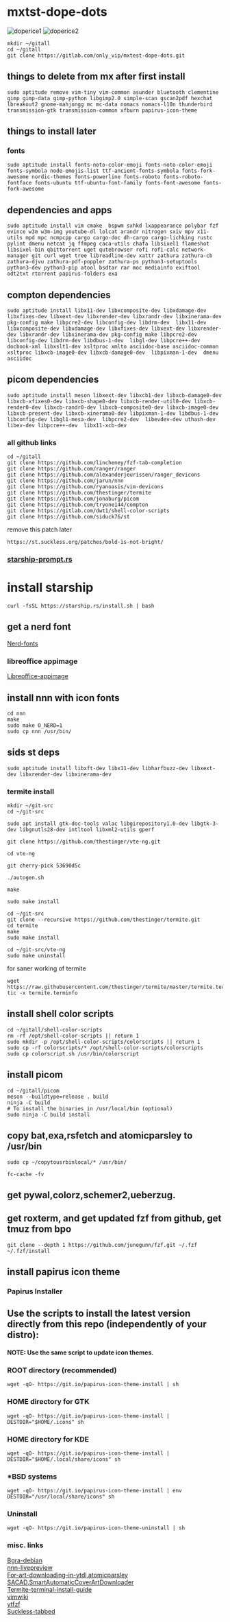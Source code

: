 # mxtst-dope-dots

![doperice1](.screenshot/1.png)
![doperice2](.screenshot/2.png)



```
mkdir ~/gitall
cd ~/gitall
git clone https://gitlab.com/only_vip/mxtest-dope-dots.git
```
## things to delete from mx after first install
```
sudo aptitude remove vim-tiny vim-common asunder bluetooth clementine gimp gimp-data gimp-python libgimp2.0 simple-scan gscan2pdf hexchat lbreakout2 gnome-mahjongg mc mc-data nomacs nomacs-l10n thunderbird transmission-gtk transmission-common xfburn papirus-icon-theme
```
## things to install later
### fonts
```
sudo aptitude install fonts-noto-color-emoji fonts-noto-color-emoji fonts-symbola node-emojis-list ttf-ancient-fonts-symbola fonts-fork-awesome nordic-themes fonts-powerline fonts-roboto fonts-roboto-fontface fonts-ubuntu ttf-ubuntu-font-family fonts-font-awesome fonts-fork-awesome
```
## dependencies and apps
```
sudo aptitude install vim cmake  bspwm sxhkd lxappearance polybar fzf evince w3m w3m-img youtube-dl lolcat arandr nitrogen sxiv mpv x11-utils mpd mpc ncmpcpp cargo cargo-doc dh-cargo cargo-lichking rustc pylint dmenu netcat jq ffmpeg caca-utils chafa libsixel1 flameshot libsixel-bin qbittorrent uget qutebrowser rofi rofi-calc network-manager git curl wget tree libreadline-dev xattr zathura zathura-cb zathura-djvu zathura-pdf-poppler zathura-ps python3-setuptools python3-dev python3-pip atool bsdtar rar moc mediainfo exiftool odt2txt rtorrent papirus-folders exa

```


## compton dependencies
```
sudo aptitude install libx11-dev libxcomposite-dev libxdamage-dev libxfixes-dev libxext-dev libxrender-dev libxrandr-dev libxinerama-dev pkg-config make libpcre2-dev libconfig-dev libdrm-dev  libx11-dev libxcomposite-dev libxdamage-dev libxfixes-dev libxext-dev libxrender-dev libxrandr-dev libxinerama-dev pkg-config make libpcre2-dev libconfig-dev libdrm-dev libdbus-1-dev  libgl-dev libpcre++-dev docbook-xml libxslt1-dev xsltproc xmlto asciidoc-base asciidoc-common xsltproc libxcb-image0-dev libxcb-damage0-dev  libpixman-1-dev  dmenu asciidoc

```

## picom dependencies
```
sudo aptitude install meson libxext-dev libxcb1-dev libxcb-damage0-dev libxcb-xfixes0-dev libxcb-shape0-dev libxcb-render-util0-dev libxcb-render0-dev libxcb-randr0-dev libxcb-composite0-dev libxcb-image0-dev libxcb-present-dev libxcb-xinerama0-dev libpixman-1-dev libdbus-1-dev libconfig-dev libgl1-mesa-dev  libpcre2-dev  libevdev-dev uthash-dev libev-dev libpcre++-dev  libx11-xcb-dev
```

### all github links
```
cd ~/gitall
git clone https://github.com/lincheney/fzf-tab-completion
git clone https://github.com/ranger/ranger
git clone https://github.com/alexanderjeurissen/ranger_devicons
git clone https://github.com/jarun/nnn
git clone https://github.com/ryanoasis/vim-devicons
git clone https://github.com/thestinger/termite
git clone https://github.com/jonaburg/picom
git clone https://github.com/tryone144/compton
git clone https://gitlab.com/dwt1/shell-color-scripts
git clone https://github.com/siduck76/st

```

remove this patch later

```
https://st.suckless.org/patches/bold-is-not-bright/
```
### [starship-prompt.rs](https://starship.rs/)

# install starship
`curl -fsSL https://starship.rs/install.sh | bash`

## get a nerd font
[Nerd-fonts](https://www.nerdfonts.com/)

### libreoffice appimage
[Libreoffice-appimage](https://www.libreoffice.org/download/appimage/)


## install nnn with icon fonts 
```
cd nnn 
make
sudo make O_NERD=1
sudo cp nnn /usr/bin/

```

## sids st deps
```
sudo aptitude install libxft-dev libx11-dev libharfbuzz-dev libxext-dev libxrender-dev libxinerama-dev

```

### termite install
```
mkdir ~/git-src
cd ~/git-src

sudo apt install gtk-doc-tools valac libgirepository1.0-dev libgtk-3-dev libgnutls28-dev intltool libxml2-utils gperf

git clone https://github.com/thestinger/vte-ng.git

cd vte-ng

git cherry-pick 53690d5c

./autogen.sh

make

sudo make install

cd ~/git-src
git clone --recursive https://github.com/thestinger/termite.git
cd termite
make
sudo make install

cd ~/git-src/vte-ng
sudo make uninstall
```
for saner working of termite

```
wget https://raw.githubusercontent.com/thestinger/termite/master/termite.terminfo
tic -x termite.terminfo
```

## install shell color scripts
```
cd ~/gitall/shell-color-scripts
rm -rf /opt/shell-color-scripts || return 1
sudo mkdir -p /opt/shell-color-scripts/colorscripts || return 1
sudo cp -rf colorscripts/* /opt/shell-color-scripts/colorscripts
sudo cp colorscript.sh /usr/bin/colorscript
```
## install picom
```
cd ~/gitall/picom
meson --buildtype=release . build
ninja -C build
# To install the binaries in /usr/local/bin (optional)
sudo ninja -C build install
```

## copy bat,exa,rsfetch and atomicparsley to /usr/bin
```
sudo cp ~/copytousrbinlocal/* /usr/bin/
```

`fc-cache -fv`

## get pywal,colorz,schemer2,ueberzug.
## get roxterm, and get updated fzf from github, get tmuz from bpo
```
git clone --depth 1 https://github.com/junegunn/fzf.git ~/.fzf
~/.fzf/install
```

## install papirus icon theme
### Papirus Installer

## Use the scripts to install the latest version directly from this repo (independently of your distro):

#### NOTE: Use the same script to update icon themes.
### ROOT directory (recommended)
```
wget -qO- https://git.io/papirus-icon-theme-install | sh
```
### HOME directory for GTK
```
wget -qO- https://git.io/papirus-icon-theme-install | DESTDIR="$HOME/.icons" sh
```
### HOME directory for KDE
```
wget -qO- https://git.io/papirus-icon-theme-install | DESTDIR="$HOME/.local/share/icons" sh
```
### *BSD systems
```
wget -qO- https://git.io/papirus-icon-theme-install | env DESTDIR="/usr/local/share/icons" sh
```
### Uninstall
```
wget -qO- https://git.io/papirus-icon-theme-uninstall | sh
```






### misc. links
[Bgra-debian](https://github.com/ra-c/libxft-bgra-debian)\
[nnn-livepreview](https://github.com/jarun/nnn/wiki/Live-previews)\
[For-art-downloading-in-ytdl,atomicparsley](https://github.com/wez/atomicparsley)\
[SACAD,SmartAutomaticCoverArtDownloader](https://github.com/desbma/sacad)\
[Termite-terminal-install-guide](https://epsi-rns.github.io/desktop/2016/09/19/termite-install.html)\
[vimwiki](https://cristianpb.github.io/vimwiki/st/)\
[ytfzf](https://github.com/pystardust/ytfzf)\
[Suckless-tabbed](https://tools.suckless.org/tabbed/)



